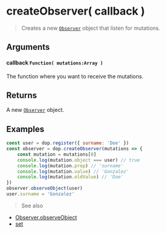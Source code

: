 # createObserver( callback  )

> Creates a new [`Observer`](/api/javascript/Observer) object that listen for mutations.


## Arguments

#### callback `Function( mutations:Array )`
The function where you want to receive the mutations.

## Returns

A new [`Observer`](/api/javascript/Observer) object.





## Examples


```js
const user = dop.register({ surname: 'Doe' })
const observer = dop.createObserver(mutations => {
    const mutation = mutations[0]
    console.log(mutation.object === user) // true
    console.log(mutation.prop) // 'surname'
    console.log(mutation.value) // 'Gonzalez'
    console.log(mutation.oldValue) // 'Doe'
})
observer.observeObject(user)
user.surname = 'Gonzalez'
```


> See also
- [Observer.observeObject](/api/javascript/Observer-observeObject)
- [set](/api/javascript/set)